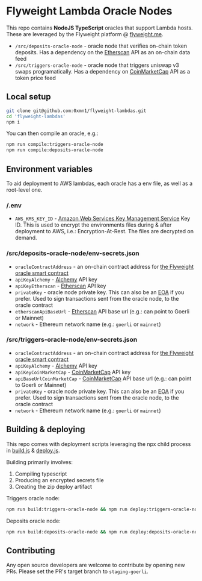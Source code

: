 # Flyweight Lambda Oracle Nodes
This repo contains **NodeJS TypeScript** oracles that support Lambda hosts. These are leveraged by the Flyweight platform @ [flyweight.me](https://flyweight.me/).

- `/src/deposits-oracle-node` - oracle node that verifies on-chain token deposits. Has a dependency on the [Etherscan](https://etherscan.io/) API as an on-chain data feed
- `/src/triggers-oracle-node` - oracle node that triggers uniswap v3 swaps programatically. Has a dependency on [CoinMarketCap](https://coinmarketcap.com/) API as a token price feed

## Local setup
```bash
git clone git@github.com:0xmn1/flyweight-lambdas.git
cd 'flyweight-lambdas'
npm i
```

You can then compile an oracle, e.g.:
```bash
npm run compile:triggers-oracle-node
npm run compile:deposits-oracle-node
```

## Environment variables
To aid deployment to AWS lambdas, each oracle has a env file, as well as a root-level one.

### /.env
- `AWS_KMS_KEY_ID` - [Amazon Web Services Key Management Service](https://aws.amazon.com/kms/) Key ID. This is used to encrypt the environments files during & after deployment to AWS, i.e.: Encryption-At-Rest. The files are decrypted on demand.

### /src/deposits-oracle-node/env-secrets.json
- `oracleContractAddress` - an on-chain contract address for [the Flyweight oracle smart contract](https://github.com/0xmn1/flyweight-smart-contracts)
- `apiKeyAlchemy` - [Alchemy](https://dashboard.alchemy.com/) API key
- `apiKeyEtherscan` - [Etherscan](https://etherscan.io/) API key
- `privateKey` - oracle node private key. This can also be an [EOA](https://ethereum.org/en/developers/docs/accounts/) if you prefer. Used to sign transactions sent from the oracle node, to the oracle contract
- `etherscanApiBaseUrl` - [Etherscan](https://etherscan.io/) API base url (e.g.: can point to Goerli or Mainnet)
- `network` - Ethereum network name (e.g.: `goerli` or `mainnet`)

### /src/triggers-oracle-node/env-secrets.json
- `oracleContractAddress` - an on-chain contract address for [the Flyweight oracle smart contract](https://github.com/0xmn1/flyweight-smart-contracts)
- `apiKeyAlchemy` - [Alchemy](https://dashboard.alchemy.com/) API key
- `apiKeyCoinMarketCap` - [CoinMarketCap](https://coinmarketcap.com/) API key
- `apiBaseUrlCoinMarketCap` - [CoinMarketCap](https://coinmarketcap.com/) API base url (e.g.: can point to Goerli or Mainnet)
- `privateKey` - oracle node private key. This can also be an [EOA](https://ethereum.org/en/developers/docs/accounts/) if you prefer. Used to sign transactions sent from the oracle node, to the oracle contract
- `network` - Ethereum network name (e.g.: `goerli` or `mainnet`)

## Building & deploying
This repo comes with deployment scripts leveraging the npx child process in [build.js](https://github.com/0xmn1/flyweight-lambdas/blob/main/scripts/build.js) & [deploy.js](https://github.com/0xmn1/flyweight-lambdas/blob/main/scripts/deploy.js).

Building primarily involves:
1. Compiling typescript
1. Producing an encrypted secrets file
1. Creating the zip deploy artifact

Triggers oracle node:
```bash
npm run build:triggers-oracle-node && npm run deploy:triggers-oracle-node
```

Deposits oracle node:
```bash
npm run build:deposits-oracle-node && npm run deploy:deposits-oracle-node
```

## Contributing
Any open source developers are welcome to contribute by opening new PRs. Please set the PR's target branch to `staging-goerli`.
